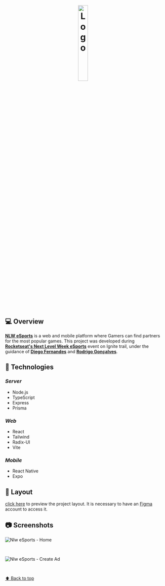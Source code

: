 <h1 align="center">
  <img alt="Logo" src="https://global-uploads.webflow.com/61d83a2ebb0ae01ab96e841a/630ced17a99fbd99b6169b52_Logo-NLW-eSports.svg" width="25%">
</h1>

## 💻 Overview

**[NLW eSports](https://nlw-esports-sooty.vercel.app/#)** is a web and mobile platform where Gamers can find partners for the most popular games. This project was developed during **[Rocketseat's Next Level Week eSports](https://github.com/Rocketseat)** event on Ignite trail, under the guidance of **[Diego Fernandes](https://github.com/diego3g)** and **[Rodrigo Gonçalves](https://github.com/rodrigorgtic)**.

## 🚀 Technologies

### **_Server_**

- Node.js
- TypeScript
- Express
- Prisma

### **_Web_**

- React
- Tailwind
- Radix-UI
- Vite

### **_Mobile_**

- React Native
- Expo

## 🔖 Layout

[click here](https://www.figma.com/file/iZIO042nGjO8CihmfR49BA/NLW-eSportExplorer/duplicate) to preview the project layout. It is necessary to have an [Figma](https://figma.com) account to access it.

## :camera: Screenshots

![Nlw eSports - Home](https://i.imgur.com/eNYi0P9.png)

<br />

![Nlw eSports - Create Ad](https://imgur.com/eW9N699.png)

<br />

<a href='#top'>

:arrow_up: Back to top

</a>
